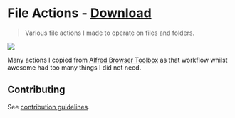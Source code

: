 # File Actions - [Download](https://github.com/nikitavoloboev/small-workflows/blob/master/file-actions/File%20actions.alfredworkflow?raw=true)
> Various file actions I made to operate on files and folders.

![](https://i.imgur.com/SmMtdcb.png)

Many actions I copied from [Alfred Browser Toolbox](http://customct.com/alfred-2-workflows) as that workflow whilst awesome had too many things I did not need.

## Contributing
See [contribution guidelines](../CONTRIBUTING.md#readme).
